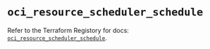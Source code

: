 # `oci_resource_scheduler_schedule`

Refer to the Terraform Registory for docs: [`oci_resource_scheduler_schedule`](https://registry.terraform.io/providers/oracle/oci/6.18.0/docs/resources/resource_scheduler_schedule).
